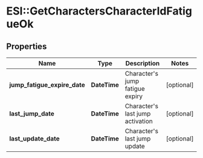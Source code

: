 # ESI::GetCharactersCharacterIdFatigueOk

## Properties
Name | Type | Description | Notes
------------ | ------------- | ------------- | -------------
**jump_fatigue_expire_date** | **DateTime** | Character&#x27;s jump fatigue expiry | [optional] 
**last_jump_date** | **DateTime** | Character&#x27;s last jump activation | [optional] 
**last_update_date** | **DateTime** | Character&#x27;s last jump update | [optional] 

